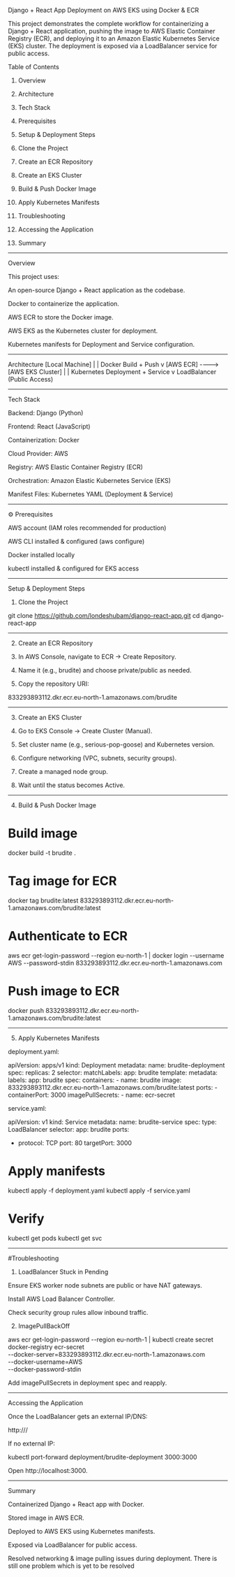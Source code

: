 Django + React App Deployment on AWS EKS using Docker & ECR

This project demonstrates the complete workflow for containerizing a Django + React application, pushing the image to AWS Elastic Container Registry (ECR), and deploying it to an Amazon Elastic Kubernetes Service (EKS) cluster. The deployment is exposed via a LoadBalancer service for public access.

 Table of Contents

1. Overview


2. Architecture


3. Tech Stack


4. Prerequisites


5. Setup & Deployment Steps

1. Clone the Project

2. Create an ECR Repository

3. Create an EKS Cluster

4. Build & Push Docker Image

5. Apply Kubernetes Manifests



6. Troubleshooting


7. Accessing the Application


8. Summary




---

 Overview

This project uses:

An open-source Django + React application as the codebase.

Docker to containerize the application.

AWS ECR to store the Docker image.

AWS EKS as the Kubernetes cluster for deployment.

Kubernetes manifests for Deployment and Service configuration.



---

Architecture
[Local Machine]
    |
    | Docker Build + Push
    v
[AWS ECR] ----> [AWS EKS Cluster]
                     |
                     | Kubernetes Deployment + Service
                     v
               LoadBalancer (Public Access)


---

 Tech Stack

Backend: Django (Python)

Frontend: React (JavaScript)

Containerization: Docker

Cloud Provider: AWS

Registry: AWS Elastic Container Registry (ECR)

Orchestration: Amazon Elastic Kubernetes Service (EKS)

Manifest Files: Kubernetes YAML (Deployment & Service)



---

⚙ Prerequisites

AWS account (IAM roles recommended for production)

AWS CLI installed & configured (aws configure)

Docker installed locally

kubectl installed & configured for EKS access



---

 Setup & Deployment Steps

1. Clone the Project

git clone https://github.com/londeshubam/django-react-app.git
cd django-react-app


---

2. Create an ECR Repository

1. In AWS Console, navigate to ECR → Create Repository.


2. Name it (e.g., brudite) and choose private/public as needed.


3. Copy the repository URI:

833293893112.dkr.ecr.eu-north-1.amazonaws.com/brudite




---

3. Create an EKS Cluster

1. Go to EKS Console → Create Cluster (Manual).


2. Set cluster name (e.g., serious-pop-goose) and Kubernetes version.


3. Configure networking (VPC, subnets, security groups).


4. Create a managed node group.


5. Wait until the status becomes Active.




---

4. Build & Push Docker Image

# Build image
docker build -t brudite .

# Tag image for ECR
docker tag brudite:latest 833293893112.dkr.ecr.eu-north-1.amazonaws.com/brudite:latest

# Authenticate to ECR
aws ecr get-login-password --region eu-north-1 | docker login --username AWS --password-stdin 833293893112.dkr.ecr.eu-north-1.amazonaws.com

# Push image to ECR
docker push 833293893112.dkr.ecr.eu-north-1.amazonaws.com/brudite:latest


---

5. Apply Kubernetes Manifests

deployment.yaml:

apiVersion: apps/v1
kind: Deployment
metadata:
  name: brudite-deployment
spec:
  replicas: 2
  selector:
    matchLabels:
      app: brudite
  template:
    metadata:
      labels:
        app: brudite
    spec:
      containers:
      - name: brudite
        image: 833293893112.dkr.ecr.eu-north-1.amazonaws.com/brudite:latest
        ports:
        - containerPort: 3000
      imagePullSecrets:
      - name: ecr-secret

service.yaml:

apiVersion: v1
kind: Service
metadata:
  name: brudite-service
spec:
  type: LoadBalancer
  selector:
    app: brudite
  ports:
  - protocol: TCP
    port: 80
    targetPort: 3000

# Apply manifests
kubectl apply -f deployment.yaml
kubectl apply -f service.yaml

# Verify
kubectl get pods
kubectl get svc


---

#Troubleshooting

1. LoadBalancer Stuck in Pending

Ensure EKS worker node subnets are public or have NAT gateways.

Install AWS Load Balancer Controller.

Check security group rules allow inbound traffic.


2. ImagePullBackOff

aws ecr get-login-password --region eu-north-1 | kubectl create secret docker-registry ecr-secret \
--docker-server=833293893112.dkr.ecr.eu-north-1.amazonaws.com \
--docker-username=AWS \
--docker-password-stdin

Add imagePullSecrets in deployment spec and reapply.


---

 Accessing the Application

Once the LoadBalancer gets an external IP/DNS:

http://<EXTERNAL-IP>/

If no external IP:

kubectl port-forward deployment/brudite-deployment 3000:3000

Open http://localhost:3000.


---

Summary

Containerized Django + React app with Docker.

Stored image in AWS ECR.

Deployed to AWS EKS using Kubernetes manifests.

Exposed via LoadBalancer for public access.

Resolved networking & image pulling issues during deployment.
There is still one problem which is yet to be resolved

